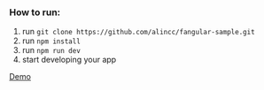 ### How to run:
1. run `git clone https://github.com/alincc/fangular-sample.git`
2. run `npm install`
3. run `npm run dev`
4. start developing your app

[Demo](http://plnkr.co/edit/N7vJo0agNZYSYBpQTb0y)
